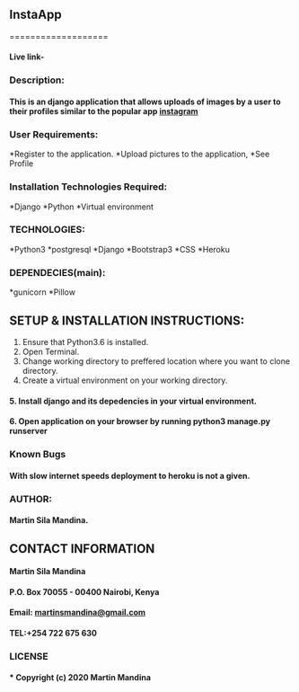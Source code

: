 ## InstaApp
===================

#### Live link-
### Description:
#### This is an django application that  allows uploads of images by a user to their profiles similar to the popular app [instagram](https://instagram.com)

### User Requirements:
*Register to the application.
*Upload pictures to the application,
*See Profile

### Installation Technologies Required:
*Django
*Python
*Virtual environment
### TECHNOLOGIES:
*Python3
*postgresql
*Django
*Bootstrap3
*CSS
*Heroku
### DEPENDECIES(main):
*gunicorn
*Pillow
## SETUP & INSTALLATION INSTRUCTIONS:
 1. Ensure that Python3.6 is installed.
 2. Open Terminal.
 3. Change working directory to preffered location where you want to clone directory.
 4. Create a virtual environment on your working directory.
#### 5. Install django and its depedencies in your virtual environment.
#### 6. Open application on your browser by running python3 manage.py runserver
### Known Bugs
#### With slow internet speeds deployment to heroku is not a given.
### AUTHOR:
#### Martin Sila Mandina.
## CONTACT INFORMATION
#### Martin Sila Mandina
#### P.O. Box 70055 - 00400 Nairobi, Kenya
#### Email: martinsmandina@gmail.com
#### TEL:+254 722 675 630
### LICENSE
#### * Copyright (c) 2020 **Martin Mandina**